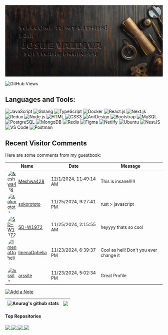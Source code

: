 <img align="center" src="./welcome.png" />

![GitHub Views](https://komarev.com/ghpvc/?username=LovelyDev829)


## Languages and Tools:

![JavaScript](https://img.shields.io/badge/JavaScript-F7DF1E?style=flat-square&logo=javascript&logoColor=black)
![Golang](https://img.shields.io/badge/Golang-F7F7F7?style=flat-square&logo=go&logoColor=00A7D0)
![TypeScript](https://img.shields.io/badge/TypeScript-007ACC?style=flat-square&logo=typescript&logoColor=white)
![Docker](https://img.shields.io/badge/Docker-0CC1F3?style=flat-square&logo=docker&logoColor=white)
![React.js](https://img.shields.io/badge/React.js-0081CB?style=flat-square&logo=react&logoColor=61DAFB)
![Next.js](https://img.shields.io/badge/Next.js-f7f7f7?style=flastic&logo=Next.js&logoColor=000000)
![Redux](https://img.shields.io/badge/Redux-black?style=flastic&logo=Redux&logoColor=764ABC)
![Node.js](https://img.shields.io/badge/Node.js-43853D?style=flat-square&logo=node.js&logoColor=white)
![HTML](https://img.shields.io/badge/HTML5-E34F26?style=flat-square&logo=html5&logoColor=white)
![CSS3](https://img.shields.io/badge/CSS3-1572B6?style=flat-square&logo=css3&logoColor=white)
![AntDesign](https://img.shields.io/badge/AntDesign-f7f7f7?style=flastic&logo=AntDesign&logoColor=0170FE)
![Bootstrap](https://img.shields.io/badge/Bootstrap-563D7C?style=flat-square&logo=bootstrap&logoColor=white)
![MySQL](https://img.shields.io/badge/MySQL-005C84?style=flat-square&logo=mysql&logoColor=white)
![PostgreSQL](https://img.shields.io/badge/PostgreSQL-31658D?style=flastic&logo=PostgreSQL&logoColor=white)
![MongoDB](https://img.shields.io/badge/MongoDB-F7F7F7?style=flat-square&logo=mongodb&logoColor=49A248)
![Redis](https://img.shields.io/badge/redis-%23DD0031.svg?&style=flat-square&logo=redis&logoColor=white)
![Figma](https://img.shields.io/badge/Figma-f7f7f7?style=flastic&logo=Figma&logoColor=F24E1E)
![Netlify](https://img.shields.io/badge/Netlify-00C7B7?style=flat-square&logo=netlify&logoColor=white)
![Ubuntu](https://img.shields.io/badge/Ubuntu-E05924?style=flat-square&logo=ubuntu&logoColor=black)
![NestJS](https://img.shields.io/badge/Nestjs-000000?style=flat-square&logo=nestjs&logoColor=D9224D)
![VS Code](https://img.shields.io/badge/VisualStudio-2C2B30?style=flastic&logo=VisualStudioCode&logoColor=007ACC)
![Postman](https://img.shields.io/badge/Postman-f7f7f7?style=flastic&logo=Postman&logoColor=FF6C37)


## Recent Visitor Comments
Here are some comments from my guestbook:

<!-- Guestbook -->
| Name | Date | Message |
|-------|-------|-------|
| <a href="https://github.com/Meshwa428" style="display: flex; align-items: center;" ><img width="30" src="https://avatars.githubusercontent.com/u/135232056?s=24&v=4" alt="Meshwa428" style="border-radius: 50%; margin-right: 5px;"/> Meshwa428</a> | 12/1/2024, 11:49:14 AM | This is insane!!!!! |
| <a href="https://github.com/sokorototo" style="display: flex; align-items: center;"><img width="30" src="https://avatars.githubusercontent.com/u/53893043?s=24&v=4" alt="sokorototo" style="border-radius: 50%; margin-right: 5px;"/> sokorototo</a> | 11/25/2024, 9:27:41 PM | rust > javascript |
| <a href="https://github.com/SD-W1972" style="display: flex; align-items: center;"><img width="30" src="https://avatars.githubusercontent.com/u/93013194?s=24&v=4" alt="SD-W1972" style="border-radius: 50%; margin-right: 5px;"/> SD-W1972</a> | 11/25/2024, 2:15:55 AM | heyyyy thats so cool |
| <a href="https://github.com/ImenaOphelia" style="display: flex; align-items: center;"><img width="30" src="https://avatars.githubusercontent.com/u/137053456?s=24&v=4" alt="ImenaOphelia" style="border-radius: 50%; margin-right: 5px;"/> ImenaOphelia</a> | 11/23/2024, 6:39:37 PM | Cool as hell! Don't you ever change it |
| <a href="https://github.com/arssite" style="display: flex; align-items: center;"><img width="30" src="https://avatars.githubusercontent.com/u/91518669?s=24&v=4" alt="arssite" style="border-radius: 50%; margin-right: 5px;"/> arssite</a> | 11/23/2024, 5:02:34 PM | Great Profile |
<!-- /Guestbook -->

[![Add a Note](https://img.shields.io/badge/Add%20a%20Note-Click%20Here-brightgreen)](https://github.com/LovelyDev829/LovelyDev829/issues/1)




| <img align="center" src="https://github-readme-stats.vercel.app/api?username=LovelyDev829&show_icons=true&include_all_commits=true&theme=transparent&hide_border=true" alt="Anurag's github stats" /> | <img align="center" src="https://github-readme-stats.vercel.app/api/top-langs/?username=LovelyDev829&layout=compact&theme=transparent&hide_border=true" /> |
| ------------- | ------------- |

#### Top Repositories

<a href="https://github.com/LovelyDev829/lobe-chat">
  <img align="center" src="https://github-readme-stats.vercel.app/api/pin/?username=LovelyDev829&repo=lobe-chat&theme=transparent" />
</a>
<a href="https://github.com/LovelyDev829/Deep-Live-Cam">
  <img align="center" src="https://github-readme-stats.vercel.app/api/pin/?username=LovelyDev829&repo=Deep-Live-Cam&theme=transparent" />
</a>
<a href="https://github.com/LovelyDev829/highest-paying-software-companies">
  <img align="center" src="https://github-readme-stats.vercel.app/api/pin/?username=LovelyDev829&repo=highest-paying-software-companies&theme=transparent" />
</a>
<a href="https://github.com/LovelyDev829/interior-designer-ai">
  <img align="center" src="https://github-readme-stats.vercel.app/api/pin/?username=LovelyDev829&repo=interior-designer-ai&theme=transparent" />
</a>



